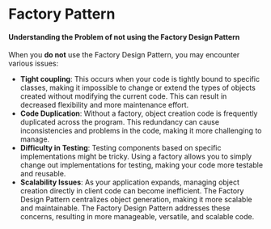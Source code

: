 
# Factory Pattern

#### Understanding the Problem of not using the Factory Design Pattern
 When you **do not** use the Factory Design Pattern, you may encounter various issues:
- **Tight coupling**: This occurs when your code is tightly bound to specific classes, making it impossible to change or extend the types of objects created without modifying the current code. This can result in decreased flexibility and more maintenance effort.
- **Code Duplication**: Without a factory, object creation code is frequently duplicated across the program. This redundancy can cause inconsistencies and problems in the code, making it more challenging to manage.
- **Difficulty in Testing**: Testing components based on specific implementations might be tricky. Using a factory allows you to simply change out implementations for testing, making your code more testable and reusable.
- **Scalability Issues**: As your application expands, managing object creation directly in client code can become inefficient. The Factory Design Pattern centralizes object generation, making it more scalable and maintainable.
The Factory Design Pattern addresses these concerns, resulting in more manageable, versatile, and scalable code.
